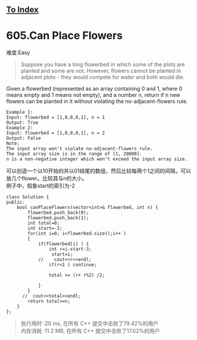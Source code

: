 [To Index](/index.md)
---
# 605.Can Place Flowers
难度:Easy
> Suppose you have a long flowerbed in which some of the plots are planted and some are not. However, flowers cannot be planted in adjacent plots - they would compete for water and both would die.

Given a flowerbed (represented as an array containing 0 and 1, where 0 means empty and 1 means not empty), and a number n, return if n new flowers can be planted in it without violating the no-adjacent-flowers rule.

```
Example 1:
Input: flowerbed = [1,0,0,0,1], n = 1
Output: True
Example 2:
Input: flowerbed = [1,0,0,0,1], n = 2
Output: False
Note:
The input array won't violate no-adjacent-flowers rule.
The input array size is in the range of [1, 20000].
n is a non-negative integer which won't exceed the input array size.
```
可以创造一个以10开始的并以01结尾的数组，然后比较每两个1之间的间隔，可以放几个flower。比较其与n的大小。  
例子中，假象start的索引为-2

```
class Solution {
public:
    bool canPlaceFlowers(vector<int>& flowerbed, int n) {
        flowerbed.push_back(0);
        flowerbed.push_back(1);
        int total=0;
        int start=-2;
        for(int i=0; i<flowerbed.size();i++ )
        {
            if(flowerbed[i] ) {
                int r=i-start-3;
                 start=i;
            //    cout<<r<<endl;
                if(r<1 ) continue;

                total += (r+ r%2) /2;
               
            } 
        }
      //  cout<<total<<endl;
        return total>=n;
    }
};
```


> 执行用时 :20 ms, 在所有 C++ 提交中击败了79.42%的用户   
内存消耗 :11.2 MB, 在所有 C++ 提交中击败了17.02%的用户
